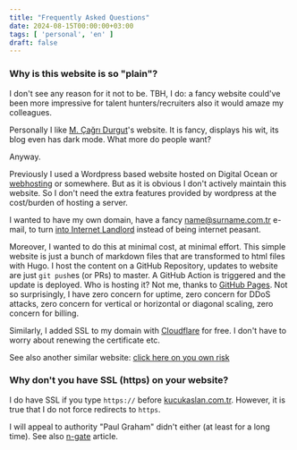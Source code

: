 ```yaml
---
title: "Frequently Asked Questions"
date: 2024-08-15T00:00:00+03:00
tags: [ 'personal', 'en' ]
draft: false
---
```


### Why is this website is so "plain"?

I don't see any reason for it not to be.
TBH, I do: a fancy website could've been more impressive for
talent hunters/recruiters also it would amaze my colleagues.

Personally I like [M. Çağrı Durgut](https://mcagridurgut.com/)'s website. It is fancy, displays his wit, its blog even
has dark mode. What more do people want?

Anyway.

Previously I used a Wordpress based website hosted on Digital Ocean or [webhosting](https://webhosting.com.tr) or
somewhere. But as it is obvious I don't actively maintain this website. So I don't need the extra features provided by
wordpress at the cost/burden of hosting a server.

I wanted to have my own domain, have a fancy name@surname.com.tr e-mail, to
turn [into Internet Landlord](https://landchad.net/#:~:text=into%20Internet%20Landlords) instead of being internet
peasant.

Moreover, I wanted to do this at minimal cost, at minimal effort.
This simple website is just a bunch of markdown files that are transformed to html files with Hugo. I host the content
on a GitHub Repository, updates to website are just `git push`es (or PRs) to master. A GitHub Action is triggered and
the update is deployed. Who is hosting it? Not me, thanks to [GitHub Pages](https://pages.github.com/). Not so
surprisingly, I have zero concern for uptime, zero concern for DDoS attacks, zero concern for vertical or horizontal or
diagonal scaling, zero concern for billing.

Similarly, I added SSL to my domain with [Cloudflare](https://cloudflare.com) for free. I don't have to worry about
renewing the certificate etc.

See also another similar website: [click here on you own risk](https://motherfuckingwebsite.com/)

### Why don't you have SSL (https) on your website?

I do have SSL if you type `https://` before [kucukaslan.com.tr](https://kucukaslan.com.tr). However, it is true that I
do not force redirects to `https`.

I will appeal to authority "Paul Graham" didn't either (at least for a long time).
See also [n-gate](http://n-gate.com/software/2017/07/12/0/) article.
